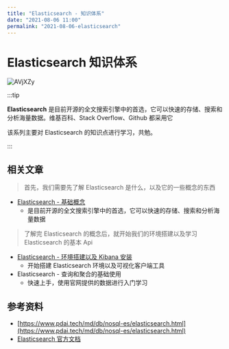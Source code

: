```yaml
---
title: "Elasticsearch - 知识体系"
date: "2021-08-06 11:00"
permalink: "2021-08-06-elasticsearch"
---
```


# Elasticsearch 知识体系

![AVjXZy](https://media.zenghr.cn/blog/img/20210806/AVjXZy.jpeg)

:::tip

**Elasticsearch** 是目前开源的全文搜索引擎中的首选，它可以快速的存储、搜索和分析海量数据。维基百科、Stack Overflow、Github 都采用它

该系列主要对 Elasticsearch 的知识点进行学习，共勉。

:::

## 相关文章

> 首先，我们需要先了解 Elasticsearch 是什么，以及它的一些概念的东西

- [Elasticsearch - 基础概念](/passages/2021-08-06-elasticsearch-introduce.html)
  - 是目前开源的全文搜索引擎中的首选，它可以快速的存储、搜索和分析海量数据

> 了解完 Elasticsearch 的概念后，就开始我们的环境搭建以及学习 Elasticsearch 的基本 Api

- [Elasticsearch - 环境搭建以及 Kibana 安装](/passages/2021-08-06-elasticsearch-env.html)
  - 开始搭建 Elasticsearch 环境以及可视化客户端工具
- Elasticsearch - 查询和聚合的基础使用
  - 快速上手，使用官网提供的数据进行入门学习

## 参考资料

- [https://www.pdai.tech/md/db/nosql-es/elasticsearch.html](https://www.pdai.tech/md/db/nosql-es/elasticsearch.html)
- [Elasticsearch 官方文档](https://www.elastic.co/guide/en/elasticsearch/reference/current/index.html)